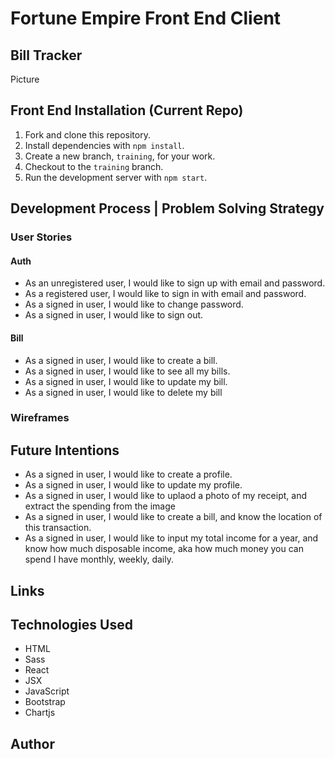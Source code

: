 # Fortune Empire Front End Client

## Bill Tracker
Picture
## Front End Installation (Current Repo)
1.  Fork and clone this repository.
1.  Install dependencies with `npm install`.
1.  Create a new branch, `training`, for your work.
1.  Checkout to the `training` branch.
1.  Run the development server with `npm start`.

## Development Process | Problem Solving Strategy

### User Stories
#### Auth
* As an unregistered user, I would like to sign up with email and password.
* As a registered user, I would like to sign in with email and password.
* As a signed in user, I would like to change password.
* As a signed in user, I would like to sign out.

#### Bill
* As a signed in user, I would like to create a bill.
* As a signed in user, I would like to see all my bills.
* As a signed in user, I would like to update my bill.
* As a signed in user, I would like to delete my bill

### Wireframes

## Future Intentions
* As a signed in user, I would like to create a profile.
* As a signed in user, I would like to update my profile.
* As a signed in user, I would like to uplaod a photo of my receipt, and extract the spending from the image
* As a signed in user, I would like to create a bill, and know the location of this transaction.
* As a signed in user, I would like to input my total income for a year, and know how much disposable income,
aka how much money you can spend I have monthly, weekly, daily.

## Links

## Technologies Used
* HTML
* Sass
* React
* JSX
* JavaScript
* Bootstrap
* Chartjs

## Author
